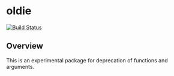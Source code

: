 # oldie

[![Build Status](https://travis-ci.org/lionel-/oldie.svg?branch=master)](https://travis-ci.org/tidyverse/oldie)


## Overview

This is an experimental package for deprecation of functions and
arguments.
